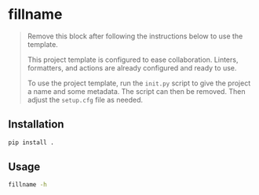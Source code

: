 # fillname

> Remove this block after following the instructions below to use the template.
>
> This project template is configured to ease collaboration. Linters,
> formatters, and actions are already configured and ready to use.
>
> To use the project template, run the `init.py` script to give the project a
> name and some metadata. The script can then be removed. Then adjust the
> `setup.cfg` file as needed.

## Installation

```bash
pip install .
```

## Usage

```bash
fillname -h
```
